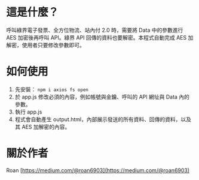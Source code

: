 # 這是什麼？
呼叫綠界電子發票、全方位物流、站內付 2.0 時，需要將 Data 中的參數進行 AES 加密後再呼叫 API。綠界 API 回傳的資料也要解密。本程式自動完成 AES 加解密，使用者只要修改參數即可。

# 如何使用
1. 先安裝： `npm i axios fs open`
2. 於 app.js 修改必須的內容，例如帳號與金鑰、呼叫的 API 網址與 Data 內的參數。
3. 執行 app.js
4. 程式會自動產生 output.html，內部展示發送的所有資料、回傳的資料，以及其 AES 加解密的內容。

# 關於作者
Roan
[https://medium.com/@roan6903](https://medium.com/@roan6903)
